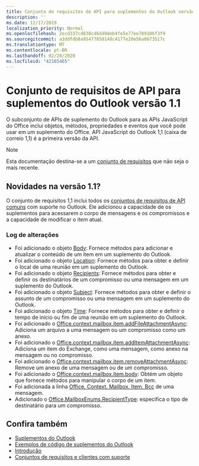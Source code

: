 ```yaml
---
title: Conjunto de requisitos de API para suplementos do Outlook versão 1.1
description: ''
ms.date: 12/17/2019
localization_priority: Normal
ms.openlocfilehash: 2ecd337cd838cd6dd9deb4fe5e77ee789106f3f9
ms.sourcegitcommit: a3ddfdb8a95477850148c4177e20e56a8673517c
ms.translationtype: MT
ms.contentlocale: pt-BR
ms.lasthandoff: 02/20/2020
ms.locfileid: "42165465"
---
```

# <a name="outlook-add-in-api-requirement-set-11"></a>Conjunto de requisitos de API para suplementos do Outlook versão 1.1

O subconjunto de APIs de suplemento do Outlook para as APIs JavaScript do Office inclui objetos, métodos, propriedades e eventos que você pode usar em um suplemento do Office. API JavaScript do Outlook 1,1 (caixa de correio 1,1) é a primeira versão da API.

> [!NOTE]
> Esta documentação destina-se a um [conjunto de requisitos](../../requirement-sets/outlook-api-requirement-sets.md) que não seja o mais recente.

## <a name="whats-new-in-11"></a>Novidades na versão 1.1?

O conjunto de requisitos 1,1 inclui todos os [conjuntos de requisitos de API comuns](../../requirement-sets/office-add-in-requirement-sets.md) com suporte no Outlook. Ele adicionou a capacidade de os suplementos para acessarem o corpo de mensagens e os compromissos e a capacidade de modificar o item atual.

### <a name="change-log"></a>Log de alterações

- Foi adicionado o objeto [Body](/javascript/api/outlook/office.body?view=outlook-js-1.1): Fornece métodos para adicionar e atualizar o conteúdo de um item em um suplemento do Outlook.
- Foi adicionado o objeto [Location](/javascript/api/outlook/office.location?view=outlook-js-1.1): Fornece métodos para obter e definir o local de uma reunião em um suplemento do Outlook.
- Foi adicionado o objeto [Recipients](/javascript/api/outlook/office.recipients?view=outlook-js-1.1): Fornece métodos para obter e definir os destinatários de um compromisso ou uma mensagem em um suplemento do Outlook.
- Foi adicionado o objeto [Subject](/javascript/api/outlook/office.subject?view=outlook-js-1.1): Fornece métodos para obter e definir o assunto de um compromisso ou uma mensagem em um suplemento do Outlook.
- Foi adicionado o objeto [Time](/javascript/api/outlook/office.time?view=outlook-js-1.1): Fornece métodos para obter e definir o tempo de início ou fim de uma reunião em um suplemento do Outlook.
- Foi adicionado o [Office.context.mailbox.item.addFileAttachmentAsync](office.context.mailbox.item.md#methods): Adiciona um arquivo a uma mensagem ou um compromisso como um anexo.
- Foi adicionado o [Office.context.mailbox.item.addItemAttachmentAsync](office.context.mailbox.item.md#methods): Adiciona um item do Exchange, como uma mensagem, como anexo na mensagem ou no compromisso.
- Foi adicionado o [Office.context.mailbox.item.removeAttachmentAsync](office.context.mailbox.item.md#methods): Remove um anexo de uma mensagem ou de um compromisso.
- Foi adicionado o [Office.context.mailbox.item.body](office.context.mailbox.item.md#properties): Obtém um objeto que fornece métodos para manipular o corpo de um item.
- Foi adicionada a linha [Office. Context. Mailbox. Item. Bcc](office.context.mailbox.item.md#properties) de uma mensagem.
- Adicionado o [Office.MailboxEnums.RecipientType](/javascript/api/outlook/office.mailboxenums.recipienttype?view=outlook-js-1.1): especifica o tipo de destinatário para um compromisso.

## <a name="see-also"></a>Confira também

- [Suplementos do Outlook](../../../outlook/outlook-add-ins-overview.md)
- [Exemplos de código de suplementos do Outlook](https://developer.microsoft.com/outlook/gallery/?filterBy=Outlook,Samples,Add-ins)
- [Introdução](../../../quickstarts/outlook-quickstart.md)
- [Conjuntos de requisitos e clientes com suporte](../../requirement-sets/outlook-api-requirement-sets.md)
